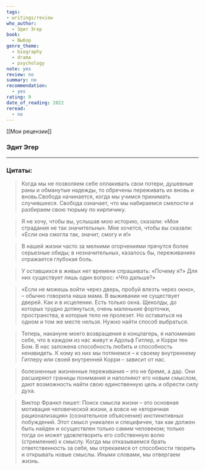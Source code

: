 ```yaml
---
tags: 
- writings/review
who_author:
  - Эдит Эгер
book:
  - Выбор
genre_theme:
  - biography
  - drama
  - psychology
note: yes
review: no
summary: no
recommendation:
  - yes
rating: 9
date_of_reading: 2022
reread:
  - no
---
```

[[Мои рецензии]]
### Эдит Эгер
---
### Цитаты:

> Когда мы не позволяем себе оплакивать свои потери, душевные раны и обманутые надежды, то обречены переживать их вновь и вновь.Свобода начинается, когда мы учимся принимать случившееся. Свобода означает, что мы набираемся смелости и разбираем свою тюрьму по кирпичику.

> Я не хочу, чтобы вы, услышав мою историю, сказали: «Мои страдания не так значительны». Мне хочется, чтобы вы сказали: «Если она смогла так, значит, смогу и я!»

> В нашей жизни часто за мелкими огорчениями прячутся более серьезные обиды; в незначительных, казалось бы, переживаниях отражается глубокая боль.

> У оставшихся в живых нет времени спрашивать: «Почему я?» Для них существует лишь один вопрос: «Что дальше?»

> «Если не можешь войти через дверь, пробуй влезть через окно», – обычно говорила наша мама. В выживании не существует дверей. Как и в исцелении. Есть только окна. Щеколды, до которых трудно дотянуться, очень маленькие форточки, пространства, в которые тело не пролезет. Но оставаться на одном и том же месте нельзя. Нужно найти способ выбраться.

> Теперь, накануне моего возвращения в концлагерь, я напоминаю себе, что в каждом из нас живут и Адольф Гитлер, и Корри тен Бом. В нас заложена способность любить и способность ненавидеть. К кому из них мы потянемся – к своему внутреннему Гитлеру или своей внутренней Корри – зависит от нас.

> болезненные жизненные переживания – это не бремя, а дар. Они расширяют границы понимания и наполняют его новым смыслом, дают возможность найти свою единственную цель и обрести силу духа.

> Виктор Франкл пишет: Поиск смысла жизни – это основная мотивация человеческой жизни, а вовсе не «вторичная рационализация» (сознательное объяснение) инстинктивных побуждений. Этот смысл уникален и специфичен, так как должен быть найден и осуществлен только самим человеком; только тогда он может удовлетворить его собственную волю (стремление) к смыслу. Когда мы отказываемся брать ответственность за себя, мы отрекаемся от способности творить и открывать новые смыслы. Иными словами, мы отвергаем жизнь.